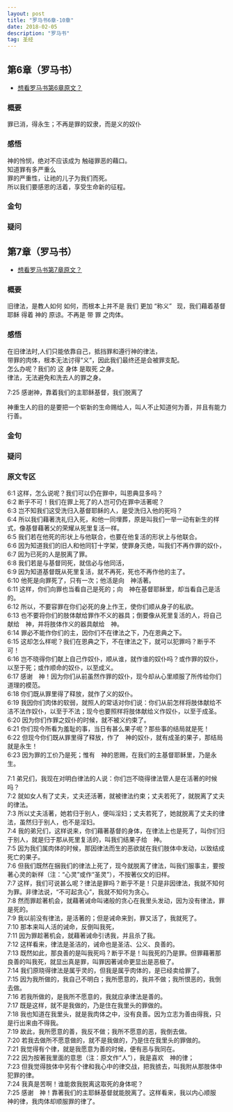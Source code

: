 ```yaml
---
layout: post
title: "罗马书6章-10章"
date: 2018-02-05
description: "罗马书"
tag: 圣经 
---   
```


## 第6章（罗马书）          

* [想看罗马书第6章原文？](#yuan-wen-zai-na-li-6)  

### 概要
罪已消，得永生；不再是罪的奴隶，而是义的奴仆    
### 感悟 
神的怜悯，绝对不应该成为 触碰罪恶的藉口。   
知道罪有多严重么  
罪的严重性，让祂的儿子为我们而死。  
所以我们要感恩的活着，享受生命新的征程。                                            
### 金句

### 疑问

## 第7章（罗马书）          

* [想看罗马书第7章原文？](#yuan-wen-zai-na-li-7)  

### 概要
旧律法，是教人如何 如何，而根本上并不是 我们 更加 “称义”  
现，我们藉着基督耶稣 得着 神的 原谅。不再是 带 罪 之肉体。
### 感悟
在旧律法时,人们只能依靠自己，抵挡罪和遵行神的律法，    
带罪的肉体，根本无法讨得“义”，因此我们最终还是会被罪支配。    
怎么办呢？我们的 这 身体 是取死 之身。    
律法，无法避免和洗去人的罪之身。    

7:25 感谢神，靠着我们的主耶稣基督，我们脱离了       

神重生人的目的是要把一个崭新的生命赐给人，叫人不止知道何为善，并且有能力行善。    
### 金句

### 疑问

### 原文专区      
  
<a name="yuan-wen-zai-na-li-6"></a>   

6:1	这样，怎么说呢？我们可以仍在罪中，叫恩典显多吗？       
6:2	断乎不可！我们在罪上死了的人岂可仍在罪中活著呢？                      
6:3	岂不知我们这受洗归入基督耶稣的人，是受洗归入他的死吗？                     
6:4	所以我们藉著洗礼归入死，和他一同埋葬，原是叫我们一举一动有新生的样式，像基督藉著父的荣耀从死里复活一样。                 
6:5	我们若在他死的形状上与他联合，也要在他复活的形状上与他联合。            
6:6	因为知道我们的旧人和他同钉十字架，使罪身灭绝，叫我们不再作罪的奴仆，               
6:7	因为已死的人是脱离了罪。               
6:8	我们若是与基督同死，就信必与他同活，                 
6:9	因为知道基督既从死里复活，就不再死，死也不再作他的主了。   
6:10	他死是向罪死了，只有一次；他活是向　神活著。  
6:11	这样，你们向罪也当看自己是死的；向　神在基督耶稣里，却当看自己是活的。         
6:12	所以，不要容罪在你们必死的身上作王，使你们顺从身子的私欲。                            
6:13	也不要将你们的肢体献给罪作不义的器具；倒要像从死里复活的人，将自己献给　神，并将肢体作义的器具献给　神。                      
6:14	罪必不能作你们的主，因你们不在律法之下，乃在恩典之下。                        
6:15	这却怎么样呢？我们在恩典之下，不在律法之下，就可以犯罪吗？断乎不可！    
6:16	岂不晓得你们献上自己作奴仆，顺从谁，就作谁的奴仆吗？或作罪的奴仆，以至于死；或作顺命的奴仆，以至成义。   
6:17	感谢　神！因为你们从前虽然作罪的奴仆，现今却从心里顺服了所传给你们道理的模范。  
6:18	你们既从罪里得了释放，就作了义的奴仆。  
6:19	我因你们肉体的软弱，就照人的常话对你们说：你们从前怎样将肢体献给不洁不法作奴仆，以至于不法；现今也要照样将肢体献给义作奴仆，以至于成圣。  
6:20	因为你们作罪之奴仆的时候，就不被义约束了。  
6:21	你们现今所看为羞耻的事，当日有甚么果子呢？那些事的结局就是死！  
6:22	但现今你们既从罪里得了释放，作了　神的奴仆，就有成圣的果子，那结局就是永生！  
6:23	因为罪的工价乃是死；惟有　神的恩赐，在我们的主基督耶稣里，乃是永生。  

<a name="yuan-wen-zai-na-li-7"></a> 

7:1	弟兄们，我现在对明白律法的人说：你们岂不晓得律法管人是在活著的时候吗？      
7:2	就如女人有了丈夫，丈夫还活著，就被律法约束；丈夫若死了，就脱离了丈夫的律法。          
7:3	所以丈夫活著，她若归于别人，便叫淫妇；丈夫若死了，她就脱离了丈夫的律法，虽然归于别人，也不是淫妇。           
7:4	我的弟兄们，这样说来，你们藉著基督的身体，在律法上也是死了，叫你们归于别人，就是归于那从死里复活的，叫我们结果子给　神。  
7:5	因为我们属肉体的时候，那因律法而生的恶欲就在我们肢体中发动，以致结成死亡的果子。      
7:6	但我们既然在捆我们的律法上死了，现今就脱离了律法，叫我们服事主，要按著心灵的新样（注：“心灵”或作“圣灵”），不按著仪文的旧样。       
7:7	这样，我们可说甚么呢？律法是罪吗？断乎不是！只是非因律法，我就不知何为罪。非律法说，“不可起贪心”，我就不知何为贪心。   
7:8	然而罪趁著机会，就藉著诫命叫诸般的贪心在我里头发动，因为没有律法，罪是死的。  
7:9	我以前没有律法，是活著的；但是诫命来到，罪又活了，我就死了。  
7:10	那本来叫人活的诫命，反倒叫我死，  
7:11	因为罪趁著机会，就藉著诫命引诱我，并且杀了我。  
7:12	这样看来，律法是圣洁的，诫命也是圣洁、公义、良善的。  
7:13	既然如此，那良善的是叫我死吗？断乎不是！叫我死的乃是罪。但罪藉著那良善的叫我死，就显出真是罪，叫罪因著诫命更显出是恶极了。  
7:14	我们原晓得律法是属乎灵的，但我是属乎肉体的，是已经卖给罪了。   
7:15	因为我所做的，我自己不明白；我所愿意的，我并不做；我所恨恶的，我倒去做。  
7:16	若我所做的，是我所不愿意的，我就应承律法是善的。  
7:17	既是这样，就不是我做的，乃是住在我里头的罪做的。  
7:18	我也知道在我里头，就是我肉体之中，没有良善。因为立志为善由得我，只是行出来由不得我。  
7:19	故此，我所愿意的善，我反不做；我所不愿意的恶，我倒去做。  
7:20	若我去做所不愿意做的，就不是我做的，乃是住在我里头的罪做的。  
7:21	我觉得有个律，就是我愿意为善的时候，便有恶与我同在。  
7:22	因为按著我里面的意思（注：原文作“人”），我是喜欢　神的律；  
7:23	但我觉得肢体中另有个律和我心中的律交战，把我掳去，叫我附从那肢体中犯罪的律。  
7:24	我真是苦啊！谁能救我脱离这取死的身体呢？  
7:25	感谢　神！靠著我们的主耶稣基督就能脱离了。这样看来，我以内心顺服　神的律，我肉体却顺服罪的律了。  
